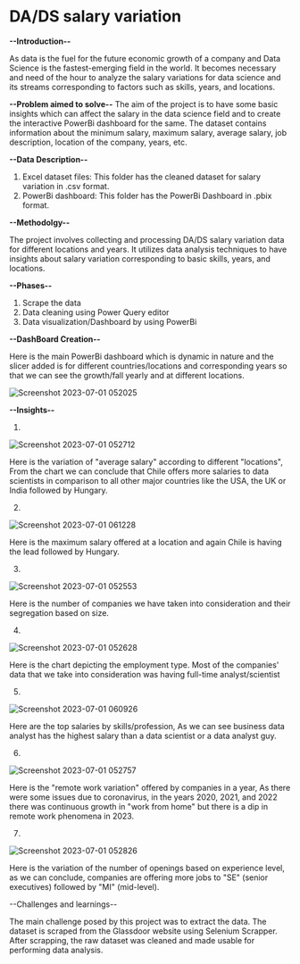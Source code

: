 # DA/DS salary variation
**--Introduction--**

As data is the fuel for the future economic growth of a company and Data Science is the fastest-emerging field in the world. It becomes necessary and need of the hour to analyze the salary variations for data science and its streams corresponding to factors such as skills, years, and locations.

**--Problem aimed to solve--**
The aim of the project is to have some basic insights which can affect the salary in the data science field and to create the interactive PowerBi dashboard for the same.
The dataset contains information about the minimum salary, maximum salary, average salary, job description, location of the company, years, etc.

**--Data Description--**
1. Excel dataset files: This folder has the cleaned dataset for salary variation in .csv format.
2. PowerBi dashboard: This folder has the PowerBi Dashboard in .pbix format.

**--Methodolgy--**

The project involves collecting and processing DA/DS salary variation data for different locations and years. It utilizes data analysis techniques to have insights about salary variation corresponding to basic skills, years, and locations.

**--Phases--**

1. Scrape the data
2. Data cleaning using Power Query editor
3. Data visualization/Dashboard by using PowerBi


**--DashBoard Creation--**

Here is the main PowerBi dashboard which is dynamic in nature and the slicer added is for different countries/locations and corresponding years so that we can see the growth/fall yearly and at different locations.

![Screenshot 2023-07-01 052025](https://github.com/Ashish23-Karn/DA-Salary-variation-Dashboard/assets/121361369/0b5d1174-7373-488a-a689-95c78729be26)

**--Insights--**

1.
![Screenshot 2023-07-01 052712](https://github.com/Ashish23-Karn/DA-Salary-variation-Dashboard/assets/121361369/53b14bc2-1b10-4342-bbad-01374400ce43)

Here is the variation of "average salary" according to different "locations", From the chart we can conclude that Chile offers more salaries to data scientists in comparison to all other major countries like the USA, the UK or India followed by Hungary.

2.
![Screenshot 2023-07-01 061228](https://github.com/Ashish23-Karn/DA-Salary-variation-Dashboard/assets/121361369/3429bb59-5ea8-49f7-a44a-dcd2164c34e4)


Here is the maximum salary offered at a location and again Chile is having the lead followed by Hungary.

3.
![Screenshot 2023-07-01 052553](https://github.com/Ashish23-Karn/DA-Salary-variation-Dashboard/assets/121361369/5b18d92e-46f8-472b-a790-4789c730f598)

Here is the number of companies we have taken into consideration and their segregation based on size.

4.
![Screenshot 2023-07-01 052628](https://github.com/Ashish23-Karn/DA-Salary-variation-Dashboard/assets/121361369/217ff9e7-93aa-41a7-bf7c-a9a30d206cf7)

Here is the chart depicting the employment type. Most of the companies' data that we take into consideration was having full-time analyst/scientist

5.
![Screenshot 2023-07-01 060926](https://github.com/Ashish23-Karn/DA-Salary-variation-Dashboard/assets/121361369/a31e30e4-0d19-4709-8b11-031d067562fa)

Here are the top salaries by skills/profession, As we can see business data analyst has the highest salary than a data scientist or a data analyst guy.

6.
![Screenshot 2023-07-01 052757](https://github.com/Ashish23-Karn/DA-Salary-variation-Dashboard/assets/121361369/60c91236-011f-4845-8c1c-40c33389017f)

Here is the "remote work variation" offered by companies in a year, As there were some issues due to coronavirus, in the years 2020, 2021, and 2022 there was continuous growth in "work from home" but there is a dip in remote work phenomena in 2023.

7.
![Screenshot 2023-07-01 052826](https://github.com/Ashish23-Karn/DA-Salary-variation-Dashboard/assets/121361369/b29adf17-8045-4590-8e3c-aa13c41bf8be)

Here is the variation of the number of openings based on experience level, as we can conclude, companies are offering more jobs to "SE" (senior executives) followed by "MI" (mid-level).

--Challenges and learnings--

The main challenge posed by this project was to extract the data. The dataset is scraped from the Glassdoor website using Selenium Scrapper. After scrapping, the raw dataset was cleaned and made usable for performing data analysis.

